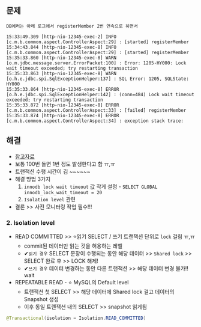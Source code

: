 ## 문제
```
DB에러는 아래 로그에서 registerMember 2번 연속으로 하면서

15:33:49.309 [http-nio-12345-exec-2] INFO  [c.m.b.common.aspect.ControllerAspect:29] : [started] registerMember
15:34:43.844 [http-nio-12345-exec-8] INFO  [c.m.b.common.aspect.ControllerAspect:29] : [started] registerMember
15:35:33.860 [http-nio-12345-exec-8] WARN  [o.m.jdbc.message.server.ErrorPacket:100] : Error: 1205-HY000: Lock wait timeout exceeded; try restarting transaction
15:35:33.863 [http-nio-12345-exec-8] WARN  [o.h.e.jdbc.spi.SqlExceptionHelper:137] : SQL Error: 1205, SQLState: HY000
15:35:33.864 [http-nio-12345-exec-8] ERROR [o.h.e.jdbc.spi.SqlExceptionHelper:142] : (conn=484) Lock wait timeout exceeded; try restarting transaction
15:35:33.872 [http-nio-12345-exec-8] ERROR [c.m.b.common.aspect.ControllerAspect:33] : [failed] registerMember
15:35:33.874 [http-nio-12345-exec-8] ERROR [c.m.b.common.aspect.ControllerAspect:34] : exception stack trace:
```

## 해결
- [참고자료](https://brunch.co.kr/@purpledev/4)
- 보통 100번 돌면 1번 정도 발생한다고 함 ㅠ,ㅠ
- 트랜잭션 수행 시간이 김 ~~~~~~
- 해결 방법 3가지
  1. `innodb lock wait timeout` 값 작게 설정 - `SELECT GLOBAL innodb_lock_wait_timeout = 20`
  2.  `Isolation level` 관련 
- 결론 >> 사전 모니터링 작업 필수!!!

### 2. Isolation level
- READ COMMITTED >> ⭐읽기 SELECT / 쓰기 트랜잭션 단위로 `lock` 걸림 ㅠ,ㅠ
  - commit된 데이터만 읽는 것을 허용하는 레벨
  - ✔`읽기 경우` SELECT 문장이 수행되는 동안 해당 데이터 >> `Shared lock` >> SELECT 완료 후 >> LOCK 해제!
  - ✔`쓰기 경우` 데이터 변경하는 동안 다른 트랜잭션 >> 해당 데이터 변경 불가!! wait 
- REPEATABLE READ - ⭐ MySQL의 Default level
  - 트랜잭션 첫 SELECT >> 해당 데이터에 Shared lock 걸고 데이터의 Snapshot 생성
  - 이후 동일 트랜잭션 내의 SELECT >> snapshot 읽게됨 


```java
@Transactional(isolation = Isolation.READ_COMMITTED)
```
